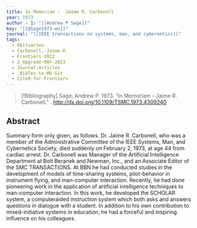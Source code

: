 ```yaml
---
title: In Memoriam -  Jaime R. Carbonell
year: 1973
author - 1: "[[Andrew P Sage]]"
key: "[[@Sage1973-wn]]"
journal: "[[IEEE transactions on systems, man, and cybernetics]]"
tags:
  - Obituaries
  - Carbonell,-Jaime-R.
  - Frontiers-2022
  - 2_Upgrade-MAY-2023
  - Journal-Articles
  - _BibTex-to-MD-Git
  - Cited-for-Frontiers
---
```


> [!Bibliography]
> Sage, Andrew P. 1973. “In Memoriam -  Jaime R. Carbonell.” . http://dx.doi.org/10.1109/TSMC.1973.4309240

## Abstract
Summary form only given, as follows. Dr. Jaime R. Carbonell, who was a member of the Administrative Committee of the IEEE Systems, Man, and Cybernetics Society, died suddenly on February 2, 1973, at age 44 from cardiac arrest. Dr. Carbonell was Manager of the Artificial Intelligence Department at Bolt Beranek and Newman, Inc., and an Associate Editor of the SMC TRANSACTIONS. At BBN he had conducted studies in the development of models of time-sharing systems, pilot-behavior in instrument flying, and man-computer interaction. Recently, he had done pioneering work in the application of artificial intelligence techniques to man-computer interaction. In this work, he developed the SCHOLAR system, a computeraided instruction system which both asks and answers questions in dialogue with a student. In addition to his own contribution to mixed-initiative systems in education, he had a forceful and inspiring influence on his colleagues.